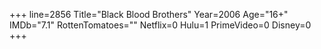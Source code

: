+++
line=2856
Title="Black Blood Brothers"
Year=2006
Age="16+"
IMDb="7.1"
RottenTomatoes=""
Netflix=0
Hulu=1
PrimeVideo=0
Disney=0
+++

